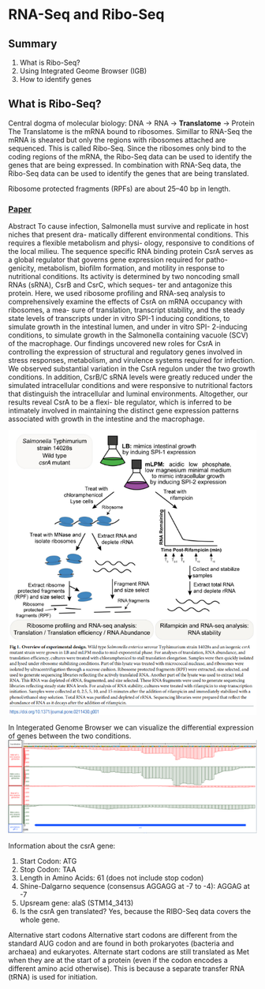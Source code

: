 # RNA-Seq and Ribo-Seq

## Summary
1. What is Ribo-Seq?
2. Using Integrated Geome Browser (IGB)
3. How to identify genes


## What is Ribo-Seq?
Central dogma of molecular biology: DNA -> RNA -> **Translatome** -> Protein
The Translatome is the mRNA bound to ribosomes. 
Simillar to RNA-Seq the mRNA is sheared but only the regions with ribosomes attached are sequenced. This is called Ribo-Seq.
Since the ribosomes only bind to the coding regions of the mRNA, the Ribo-Seq data can be used to identify the genes that are being expressed.
In combination with RNA-Seq data, the Ribo-Seq data can be used to identify the genes that are being translated.

Ribosome protected fragments (RPFs) are about 25–40 bp in length.






### [Paper](https://www.ncbi.nlm.nih.gov/pmc/articles/PMC6347204/pdf/pone.0211430.pdf)

Abstract
To cause infection, Salmonella must survive and replicate in host niches that present dra-
matically different environmental conditions. This requires a flexible metabolism and physi-
ology, responsive to conditions of the local milieu. The sequence specific RNA binding
protein CsrA serves as a global regulator that governs gene expression required for patho-
genicity, metabolism, biofilm formation, and motility in response to nutritional conditions. Its
activity is determined by two noncoding small RNAs (sRNA), CsrB and CsrC, which seques-
ter and antagonize this protein. Here, we used ribosome profiling and RNA-seq analysis to
comprehensively examine the effects of CsrA on mRNA occupancy with ribosomes, a mea-
sure of translation, transcript stability, and the steady state levels of transcripts under in vitro
SPI-1 inducing conditions, to simulate growth in the intestinal lumen, and under in vitro SPI-
2-inducing conditions, to simulate growth in the Salmonella containing vacuole (SCV) of the
macrophage. Our findings uncovered new roles for CsrA in controlling the expression of
structural and regulatory genes involved in stress responses, metabolism, and virulence
systems required for infection. We observed substantial variation in the CsrA regulon under
the two growth conditions. In addition, CsrB/C sRNA levels were greatly reduced under the
simulated intracellular conditions and were responsive to nutritional factors that distinguish
the intracellular and luminal environments. Altogether, our results reveal CsrA to be a flexi-
ble regulator, which is inferred to be intimately involved in maintaining the distinct gene
expression patterns associated with growth in the intestine and the macrophage.

![Ribo-Seq](resources/Experimental_design.png)


In Integerated Genome Browser we can visualize the differential expression of genes between the two conditions.
![Differential Expression](resources/Expression.png)



Information about the csrA gene:
1. Start Codon: ATG
2. Stop Codon: TAA
3. Length in Amino Acids: 61 (does not include stop codon)
4. Shine-Dalgarno sequence (consensus AGGAGG at -7 to -4): AGGAG at -7
5. Upsream gene: alaS (STM14_3413)
6. Is the csrA gen translated? Yes, because the RIBO-Seq data covers the whole gene.



Alternative start codons
Alternative start codons are different from the standard AUG codon and are found in both prokaryotes (bacteria and archaea) and eukaryotes. Alternate start codons are still translated as Met when they are at the start of a protein (even if the codon encodes a different amino acid otherwise). This is because a separate transfer RNA (tRNA) is used for initiation.
